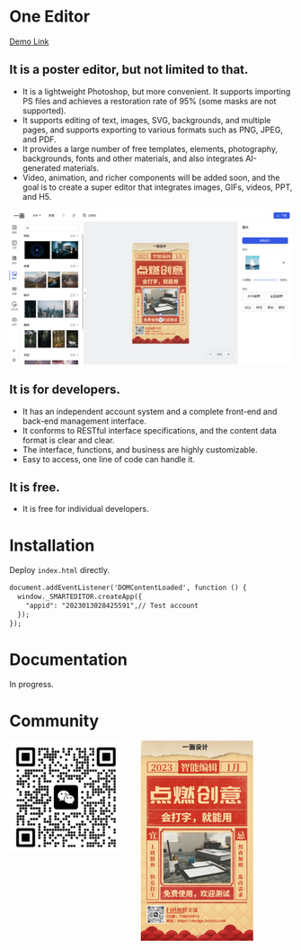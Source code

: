 # One Editor
[Demo Link](https://oneditor.github.io/oneditor/?id=1)

## It is a poster editor, but not limited to that.
* It is a lightweight Photoshop, but more convenient. It supports importing PS files and achieves a restoration rate of 95% (some masks are not supported).
* It supports editing of text, images, SVG, backgrounds, and multiple pages, and supports exporting to various formats such as PNG, JPEG, and PDF.
* It provides a large number of free templates, elements, photography, backgrounds, fonts and other materials, and also integrates AI-generated materials.
* Video, animation, and richer components will be added soon, and the goal is to create a super editor that integrates images, GIFs, videos, PPT, and H5.

![alt screenshot](https://github.com/oneditor/oneditor/blob/main/screenshot.png?raw=true)

## It is for developers.
* It has an independent account system and a complete front-end and back-end management interface.
* It conforms to RESTful interface specifications, and the content data format is clear and clear.
* The interface, functions, and business are highly customizable.
* Easy to access, one line of code can handle it.

## It is free.
* It is free for individual developers.

# Installation
Deploy `index.html` directly.

```
document.addEventListener('DOMContentLoaded', function () {
  window._SMARTEDITOR.createApp({
    "appid": "2023013028425591",// Test account
  });
});
```
# Documentation
In progress.

# Community
<img alt="wechat" src="https://github.com/oneditor/oneditor/blob/main/wetchat.png?raw=true" style="width:200px;height:auto;vertical-align: top;">
<img alt="we poster" src="https://github.com/oneditor/oneditor/blob/main/poster.jpg?raw=true" style="width:200px;height:auto;margin-left: 30px;">


